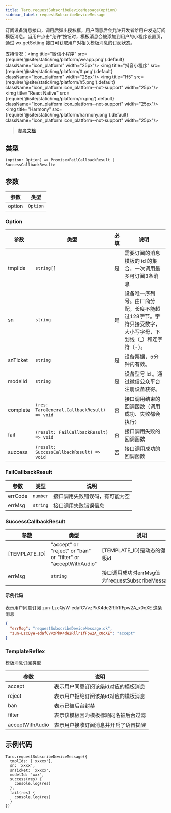 ```yaml
---
title: Taro.requestSubscribeDeviceMessage(option)
sidebar_label: requestSubscribeDeviceMessage
---
```


订阅设备消息接口，调用后弹出授权框，用户同意后会允许开发者给用户发送订阅模版消息。当用户点击“允许”按钮时，模板消息会被添加到用户的小程序设置页，通过 wx.getSetting 接口可获取用户对相关模板消息的订阅状态。

支持情况：<img title="微信小程序" src={require('@site/static/img/platform/weapp.png').default} className="icon_platform" width="25px"/> <img title="抖音小程序" src={require('@site/static/img/platform/tt.png').default} className="icon_platform" width="25px"/> <img title="H5" src={require('@site/static/img/platform/h5.png').default} className="icon_platform icon_platform--not-support" width="25px"/> <img title="React Native" src={require('@site/static/img/platform/rn.png').default} className="icon_platform icon_platform--not-support" width="25px"/> <img title="Harmony" src={require('@site/static/img/platform/harmony.png').default} className="icon_platform icon_platform--not-support" width="25px"/>

> [参考文档](https://developers.weixin.qq.com/miniprogram/dev/api/open-api/subscribe-message/wx.requestSubscribeDeviceMessage.html)

## 类型

```tsx
(option: Option) => Promise<FailCallbackResult | SuccessCallbackResult>
```

## 参数

| 参数 | 类型 |
| --- | --- |
| option | `Option` |

### Option

| 参数 | 类型 | 必填 | 说明 |
| --- | --- | :---: | --- |
| tmplIds | `string[]` | 是 | 需要订阅的消息模板的 id 的集合，一次调用最多可订阅3条消息 |
| sn | `string` | 是 | 设备唯一序列号。由厂商分配，长度不能超过128字节。字符只接受数字，大小写字母，下划线（_）和连字符（-）。 |
| snTicket | `string` | 是 | 设备票据，5分钟内有效。 |
| modelId | `string` | 是 | 设备型号 id 。通过微信公众平台注册设备获得。 |
| complete | `(res: TaroGeneral.CallbackResult) => void` | 否 | 接口调用结束的回调函数（调用成功、失败都会执行） |
| fail | `(result: FailCallbackResult) => void` | 否 | 接口调用失败的回调函数 |
| success | `(result: SuccessCallbackResult) => void` | 否 | 接口调用成功的回调函数 |

### FailCallbackResult

| 参数 | 类型 | 说明 |
| --- | --- | --- |
| errCode | `number` | 接口调用失败错误码，有可能为空 |
| errMsg | `string` | 接口调用失败错误信息 |

### SuccessCallbackResult

| 参数 | 类型 | 说明 |
| --- | --- | --- |
| [TEMPLATE_ID] | "accept" or "reject" or "ban" or "filter" or "acceptWithAudio" | [TEMPLATE_ID]是动态的键，即模板id |
| errMsg | `string` | 接口调用成功时errMsg值为'requestSubscribeMessage:ok' |

#### 示例代码

表示用户同意订阅 zun-LzcQyW-edafCVvzPkK4de2Rllr1fFpw2A_x0oXE 这条消息
```json
{
  "errMsg": "requestSubscribeDeviceMessage:ok",
  "zun-LzcQyW-edafCVvzPkK4de2Rllr1fFpw2A_x0oXE": "accept"
}
```

### TemplateReflex

模版消息订阅类型

| 参数 | 说明 |
| --- | --- |
| accept | 表示用户同意订阅该条id对应的模板消息 |
| reject | 表示用户拒绝订阅该条id对应的模板消息 |
| ban | 表示已被后台封禁 |
| filter | 表示该模板因为模板标题同名被后台过滤 |
| acceptWithAudio | 表示用户接收订阅消息并开启了语音提醒 |

## 示例代码

```tsx
Taro.requestSubscribeDeviceMessage({
  tmplIds: ['xxxxx'],
  sn: 'xxxx',
  snTicket: 'xxxxx',
  modelId: 'xxx',
  success(res) {
    console.log(res)
  },
  fail(res) {
    console.log(res)
  }
})
```
